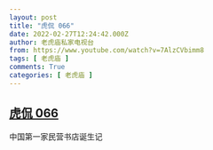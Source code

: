 ```yaml
---
layout: post
title: "虎侃 066"
date: 2022-02-27T12:24:42.000Z
author: 老虎庙私家电视台
from: https://www.youtube.com/watch?v=7AlzCVbimm8
tags: [ 老虎庙 ]
comments: True
categories: [ 老虎庙 ]
---
```

<!--1645964682000-->
[虎侃 066](https://www.youtube.com/watch?v=7AlzCVbimm8)
------

<div>
中国第一家民营书店诞生记
</div>
